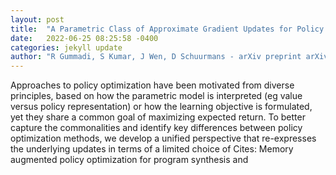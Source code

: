 ```yaml
---
layout: post
title:  "A Parametric Class of Approximate Gradient Updates for Policy Optimization"
date:   2022-06-25 08:25:58 -0400
categories: jekyll update
author: "R Gummadi, S Kumar, J Wen, D Schuurmans - arXiv preprint arXiv:2206.08499, 2022"
---
```

Approaches to policy optimization have been motivated from diverse principles, based on how the parametric model is interpreted (eg value versus policy representation) or how the learning objective is formulated, yet they share a common goal of maximizing expected return. To better capture the commonalities and identify key differences between policy optimization methods, we develop a unified perspective that re-expresses the underlying updates in terms of a limited choice of  Cites: Memory augmented policy optimization for program synthesis and
